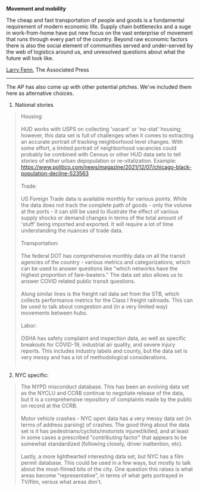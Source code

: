 
**Movement and mobility**

The cheap and fast transportation of people and goods is a fundamental requirement of modern economic life. Supply chain bottlenecks and a suge in work-from-home have put new focus on the vast enterprise of movement that runs  through every part of the country. Beyond raw economic factors there is also the social element of communities  served and under-served by the web of logistics around us, and unresolved questions about what the future will look like.

[Larry Fenn](https://apnews.com/article/1382560004), The Associated Press

<hr>

The AP has also come up with other potential pitches. We've included them here as alternative choices.

1. National stories

>Housing:
<br><br>
HUD works with USPS on collecting 'vacant' or 'no-stat' housing; however, this
data set is full of challenges when it comes to extracting an accurate portrait
of tracking neighborhood level changes. With some effort, a limited portrait of
neighborhood vacancies could probably be combined with Census or other HUD data
sets to tell stories of either urban depopulation or re-vitalization. Example:
https://www.politico.com/news/magazine/2021/12/07/chicago-black-population-decline-523563
<br><br>
Trade:
<br><br>
US Foreign Trade data is available monthly for various points. While the data
does not track the complete path of goods - only the volume at the ports - it
can still be used to illustrate the effect of various supply shocks or demand
changes in terms of the total amount of 'stuff' being imported and exported. It
will require a lot of time understanding the nuances of trade data.
<br><br>
Transportation:
<br><br>
The federal DOT has comprehensive monthly data on all the transit agencies of the
country - various metrics and categorizations, which can be used to answer
questions like "which networks have the highest proportion of fare-beaters."
The data set also allows us to answer COVID related public transit questions.
<br><br>
Along similar lines is the freight rail data set from the STB, which collects
performance metrics for the Class I freight railroads. This can be used to talk
about congestion and (in a very limited way) movements between hubs.
<br><br>
Labor:
<br><br>
OSHA has safety complaint and inspection data, as well as specific breakouts for
COVID-19, industrial air quality, and severe injury reports. This includes
industry labels and county, but the data set is very messy and has a lot of
methodological considerations.
<br><br>

2. NYC specific:

>The NYPD misconduct database. This has been an evolving data set as the NYCLU
and CCRB continue to negotiate release of the data, but it is a comprehensive
repository of complaints made by the public on record at the CCRB.
<br><br>
Motor vehicle crashes - NYC open data has a very messy data set (in terms of
address parsing) of crashes. The good thing about the data set is it has
pedestrians/cyclists/motorists injured/killed, and at least in some cases a
prescribed "contributing factor" that appears to be somewhat standardized
(following closely, driver inattention, etc).
<br><br>
Lastly, a more lighthearted interesting data set, but NYC has a film permit
database. This could be used in a few ways, but mostly to talk about the
most-filmed bits of the city. One question this raises is what areas become
"representative", in terms of what gets portrayed in TV/film, versus what areas don't.

